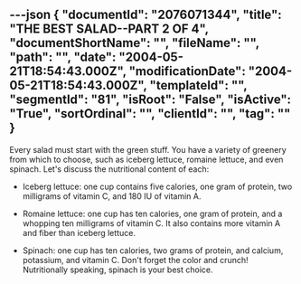 ---json
{
  "documentId": "2076071344",
  "title": "THE BEST SALAD--PART 2 OF 4",
  "documentShortName": "",
  "fileName": "",
  "path": "",
  "date": "2004-05-21T18:54:43.000Z",
  "modificationDate": "2004-05-21T18:54:43.000Z",
  "templateId": "",
  "segmentId": "81",
  "isRoot": "False",
  "isActive": "True",
  "sortOrdinal": "",
  "clientId": "",
  "tag": ""
}
---

Every salad must start with the green stuff. You have a variety of greenery from which to choose, such as iceberg lettuce, romaine lettuce, and even spinach. Let's discuss the nutritional content of each:

* Iceberg lettuce: one cup contains five calories, one gram of protein, two milligrams of vitamin C, and 180 IU of vitamin A.

* Romaine lettuce: one cup has ten calories, one gram of protein, and a whopping ten milligrams of vitamin C. It also contains more vitamin A and fiber than iceberg lettuce.

* Spinach: one cup has ten calories, two grams of protein, and calcium, potassium, and vitamin C. Don't forget the color and crunch! Nutritionally speaking, spinach is your best choice.
